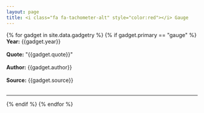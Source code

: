 ```yaml
---
layout: page
title: <i class="fa fa-tachometer-alt" style="color:red"></i> Gauge
---
```


{% for gadget in site.data.gadgetry %}
{% if gadget.primary == "gauge" %}
  <br>
  **Year:** {{gadget.year}}
  <br>
  <br>
  **Quote:** "{{gadget.quote}}"
  <br>
  <br>
  **Author:** {{gadget.author}}
  <br>
  <br>
  **Source:** {{gadget.source}}
  <br>
  <br>
  <hr/>
{% endif %}
{% endfor %}
